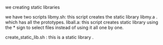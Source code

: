 we creating static libraries

we have two scripts
libmy.sh: this script creates the static library libmy.a . which has all the prototypes.
liball.a: this script creates  static library using the * sign to select files instead of using it all one by one.

create_static_lib.sh : this is a static library .
